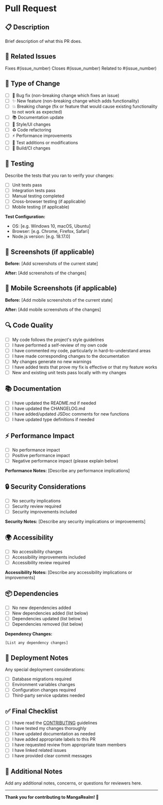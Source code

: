 # Pull Request

## 📋 Description

Brief description of what this PR does.

## 🔗 Related Issues

Fixes #(issue_number)
Closes #(issue_number)
Related to #(issue_number)

## 🎯 Type of Change

- [ ] 🐛 Bug fix (non-breaking change which fixes an issue)
- [ ] ✨ New feature (non-breaking change which adds functionality)
- [ ] 💥 Breaking change (fix or feature that would cause existing functionality to not work as expected)
- [ ] 📚 Documentation update
- [ ] 🎨 Style/UI changes
- [ ] ♻️ Code refactoring
- [ ] ⚡ Performance improvements
- [ ] 🧪 Test additions or modifications
- [ ] 🔧 Build/CI changes

## 🧪 Testing

Describe the tests that you ran to verify your changes:

- [ ] Unit tests pass
- [ ] Integration tests pass
- [ ] Manual testing completed
- [ ] Cross-browser testing (if applicable)
- [ ] Mobile testing (if applicable)

**Test Configuration:**
- OS: [e.g. Windows 10, macOS, Ubuntu]
- Browser: [e.g. Chrome, Firefox, Safari]
- Node.js version: [e.g. 18.17.0]

## 📸 Screenshots (if applicable)

**Before:**
[Add screenshots of the current state]

**After:**
[Add screenshots of the changes]

## 📱 Mobile Screenshots (if applicable)

**Before:**
[Add mobile screenshots of the current state]

**After:**
[Add mobile screenshots of the changes]

## 🔍 Code Quality

- [ ] My code follows the project's style guidelines
- [ ] I have performed a self-review of my own code
- [ ] I have commented my code, particularly in hard-to-understand areas
- [ ] I have made corresponding changes to the documentation
- [ ] My changes generate no new warnings
- [ ] I have added tests that prove my fix is effective or that my feature works
- [ ] New and existing unit tests pass locally with my changes

## 📚 Documentation

- [ ] I have updated the README.md if needed
- [ ] I have updated the CHANGELOG.md
- [ ] I have added/updated JSDoc comments for new functions
- [ ] I have updated type definitions if needed

## ⚡ Performance Impact

- [ ] No performance impact
- [ ] Positive performance impact
- [ ] Negative performance impact (please explain below)

**Performance Notes:**
[Describe any performance implications]

## 🔒 Security Considerations

- [ ] No security implications
- [ ] Security review required
- [ ] Security improvements included

**Security Notes:**
[Describe any security implications or improvements]

## 🌍 Accessibility

- [ ] No accessibility changes
- [ ] Accessibility improvements included
- [ ] Accessibility review required

**Accessibility Notes:**
[Describe any accessibility implications or improvements]

## 📦 Dependencies

- [ ] No new dependencies added
- [ ] New dependencies added (list below)
- [ ] Dependencies updated (list below)
- [ ] Dependencies removed (list below)

**Dependency Changes:**
```
[List any dependency changes]
```

## 🚀 Deployment Notes

Any special deployment considerations:
- [ ] Database migrations required
- [ ] Environment variables changes
- [ ] Configuration changes required
- [ ] Third-party service updates needed

## ✅ Final Checklist

- [ ] I have read the [CONTRIBUTING](CONTRIBUTING.md) guidelines
- [ ] I have tested my changes thoroughly
- [ ] I have updated documentation as needed
- [ ] I have added appropriate labels to this PR
- [ ] I have requested review from appropriate team members
- [ ] I have linked related issues
- [ ] I have provided clear commit messages

## 💬 Additional Notes

Add any additional notes, concerns, or questions for reviewers here.

---

**Thank you for contributing to MangaRealm! 🙏**